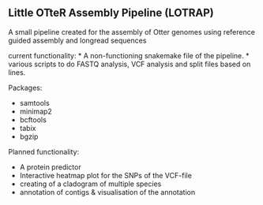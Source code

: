 Little OTteR Assembly Pipeline (LOTRAP)
-------
A small pipeline created for the assembly of Otter genomes using reference guided assembly and longread sequences

current functionality:
    * A non-functioning snakemake file of the pipeline.
    * various scripts to do FASTQ analysis, VCF analysis and split files based on lines.

Packages:
* samtools
* minimap2
* bcftools
* tabix
* bgzip

Planned functionality:
* A protein predictor
* Interactive heatmap plot for the SNPs of the  VCF-file
* creating of a cladogram of multiple species
* annotation of contigs & visualisation of the annotation